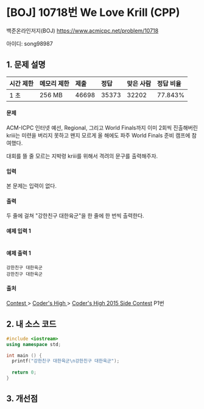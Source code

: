 # [BOJ] 10718번 We Love Krill (CPP)

백준온라인저지(BOJ) https://www.acmicpc.net/problem/10718

아이디: song98987



## 1. 문제 설명

| 시간 제한 | 메모리 제한 | 제출  | 정답  | 맞은 사람 | 정답 비율 |
| :-------- | :---------- | :---- | :---- | :-------- | :-------- |
| 1 초      | 256 MB      | 46698 | 35373 | 32202     | 77.843%   |

#### 문제

ACM-ICPC 인터넷 예선, Regional, 그리고 World Finals까지 이미 2회씩 진출해버린 kriii는 미련을 버리지 못하고 왠지 모르게 올 해에도 파주 World Finals 준비 캠프에 참여했다.

대회를 뜰 줄 모르는 지박령 kriii를 위해서 격려의 문구를 출력해주자.

#### 입력

본 문제는 입력이 없다.

#### 출력

두 줄에 걸쳐 "강한친구 대한육군"을 한 줄에 한 번씩 출력한다.



#### 예제 입력 1

``` 

```

#### 예제 출력 1

```
강한친구 대한육군
강한친구 대한육군
```



#### 출처

[Contest ](https://www.acmicpc.net/category/45)> [Coder's High ](https://www.acmicpc.net/category/215)> [Coder's High 2015 Side Contest](https://www.acmicpc.net/category/detail/1335) P1번



## 2. 내 소스 코드

```C++
#include <iostream>
using namespace std;

int main () {
  printf("강한친구 대한육군\n강한친구 대한육군");
  
  return 0;
}
```



## 3. 개선점

